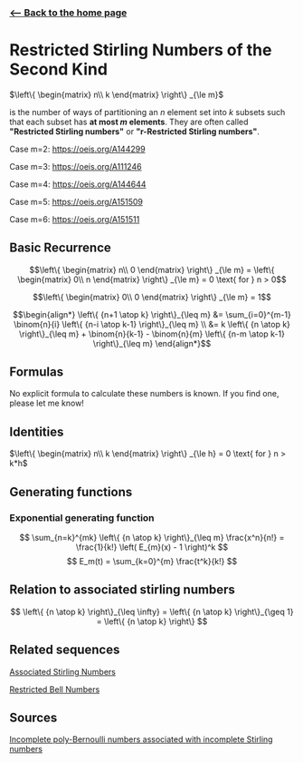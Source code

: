 <!-- title: Restricted Stirling Numbers -->

### [<-- Back to the home page](index.md)

# Restricted Stirling Numbers of the Second Kind
$\left\{
\begin{matrix}
    n\\
    k
\end{matrix}
\right\}
_{\le m}$ 

is the number of ways of partitioning an $n$ element set into $k$ subsets such that each subset has **at most $m$ elements**. They are often called **"Restricted Stirling numbers"** or **"r-Restricted Stirling numbers"**. 

Case m=2: https://oeis.org/A144299

Case m=3: https://oeis.org/A111246

Case m=4: https://oeis.org/A144644

Case m=5: https://oeis.org/A151509

Case m=6: https://oeis.org/A151511
## Basic Recurrence


$$\left\{
\begin{matrix}
    n\\
    0
\end{matrix}
\right\}
_{\le m}
= \left\{
\begin{matrix}
    0\\
    n
\end{matrix}
\right\}
_{\le m}
= 0 \text{ for } n > 0$$

$$\left\{
\begin{matrix}
    0\\
    0
\end{matrix}
\right\}
_{\le m}
= 1$$


$$\begin{align*}
\left\{ {n+1 \atop k} \right\}_{\leq m} &= \sum_{i=0}^{m-1} \binom{n}{i} \left\{ {n-i \atop k-1} \right\}_{\leq m} \\
&= k \left\{ {n \atop k} \right\}_{\leq m} + \binom{n}{k-1} - \binom{n}{m} \left\{ {n-m \atop k-1} \right\}_{\leq m}
\end{align*}$$


## Formulas

No explicit formula to calculate these numbers is known. If you find one, please let me know!


## Identities


$\left\{
\begin{matrix}
    n\\
    k
\end{matrix}
\right\}
_{\le h}
= 0 \text{ for } n > k*h$



## Generating functions

### Exponential generating function

$$
\sum_{n=k}^{mk} \left\{ {n \atop k} \right\}_{\leq m} \frac{x^n}{n!} = \frac{1}{k!} \left( E_{m}(x) - 1 \right)^k
$$
$$
E_m(t) = \sum_{k=0}^{m} \frac{t^k}{k!}
$$

## Relation to associated stirling numbers

$$
\left\{ {n \atop k} \right\}_{\leq \infty} = \left\{ {n \atop k} \right\}_{\geq 1} = \left\{ {n \atop k} \right\}
$$

## Related sequences

[Associated Stirling Numbers](associatedStirling.md)

[Restricted Bell Numbers](restrictedBell.md)

## Sources
[Incomplete poly-Bernoulli numbers associated with incomplete Stirling numbers
](https://arxiv.org/abs/1510.05799)



